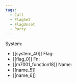 ```yaml
---
tags:
  - Call
  - FlagSet
  - FlagUnset
  - Party
---
```

System:
- [[system_40]]
Flag:
- [[flag_0]]
Fn:
- [[m7001_function18]]
Name:
- [[name_5]]
- [[name_6]]
